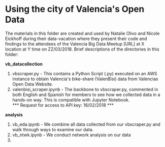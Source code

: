 # Using the city of Valencia's Open Data
The materials in this folder are created and used by Natalie Olivo and Nicole Eickhoff during their data-vacation where they present their code and findings to the attendees of the Valencia Big Data Meetup [URL] at X location at Y time on ZZ/03/2018.
Brief descriptions of the directories in this folder:

<b>vb_datacollection</b>
1. vbscraper.py - This contains a Python Script (.py) executed on an AWS instance to obtain Valencia's bike-share (ValenBisi) data from Valencias Open Data Website.
2. valenbisi_scraper.ipynb - The backbone to vbscraper.py, commented in both English and Spanish for members to see how we collected data in a hands-on way. This is compatible with Jupyter Notebook.<br>
*** Request for access to API key: 16/02/2018 ***

<b>analysis</b>
1. vb_eda.ipynb - We combine all data collected from our vbscraper.py and walk through ways to examine our data.
2. vb_ntwk.ipynb - We conduct network analysis on our data
3. 
